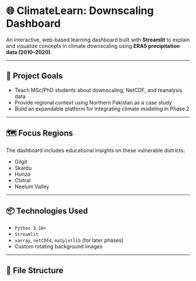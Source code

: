 # 🌐 ClimateLearn: Downscaling Dashboard

An interactive, web-based learning dashboard built with **Streamlit** to explain and visualize concepts in climate downscaling using **ERA5 precipitation data (2010–2020)**.

---

## 🎯 Project Goals

- Teach MSc/PhD students about downscaling, NetCDF, and reanalysis data
- Provide regional context using Northern Pakistan as a case study
- Build an expandable platform for integrating climate modeling in Phase 2

---

## 🗺️ Focus Regions

The dashboard includes educational insights on these vulnerable districts:
- Gilgit
- Skardu
- Hunza
- Chitral
- Neelum Valley

---

## 📦 Technologies Used

- `Python 3.10+`
- `Streamlit`
- `xarray`, `netCDF4`, `matplotlib` (for later phases)
- Custom rotating background images

---

## 📁 File Structure

